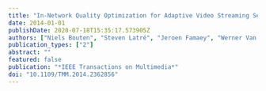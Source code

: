 ```yaml
---
title: "In-Network Quality Optimization for Adaptive Video Streaming Services"
date: 2014-01-01
publishDate: 2020-07-18T15:35:17.573905Z
authors: ["Niels Bouten", "Steven Latré", "Jeroen Famaey", "Werner Van Leekwijck", "Filip De Turck"]
publication_types: ["2"]
abstract: ""
featured: false
publication: "*IEEE Transactions on Multimedia*"
doi: "10.1109/TMM.2014.2362856"
---
```


